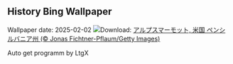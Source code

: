## History Bing Wallpaper
Wallpaper date: 2025-02-02
![](https://www.bing.com/th?id=OHR.AustriaMarmot_JA-JP6210470300_UHD.jpg&w=1000)Download: [アルプスマーモット, 米国 ペンシルバニア州 (© Jonas Fichtner-Pflaum/Getty Images)](https://www.bing.com/th?id=OHR.AustriaMarmot_JA-JP6210470300_UHD.jpg)

Auto get programm by LtgX
